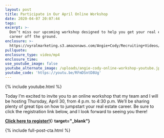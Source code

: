 ```yaml
---
layout: post
title: Participate in Our April Online Workshop
date: 2020-04-07 20:07:44
tags:
excerpt: >-
  Don’t miss our upcoming workshop designed to help you get your real estate
  career off the ground.
enclosure: >-
  https://vyralmarketing.s3.amazonaws.com/Angie+Cody/Recruiting+Videos/Participate+in+Our+April+Online+Workshop.mp4
pullquote:
enclosure_type: video/mp4
enclosure_time:
use_youtube_image: false
youtube_alternate_image: /uploads/angie-cody-online-workshop-youtube.jpg
youtube_code: 'https://youtu.be/RFmDSntD8Ug'
---
```


{% include youtube.html %}

Today I’m excited to invite you to an online workshop that my team and I will be hosting Thursday, April 30, from 4 p.m. to 4:30 p.m. We’ll be sharing plenty of great tips on how to jumpstart your real estate career. Be sure to click the registration link below, and I look forward to seeing you there\!&nbsp;

**[Click here to register\!](https://www.eventbrite.com/e/how-to-sell-your-home-in-2020-a-virtual-home-sellers-seminar-tickets-101911323512){: target="_blank"}**

{% include full-post-cta.html %}